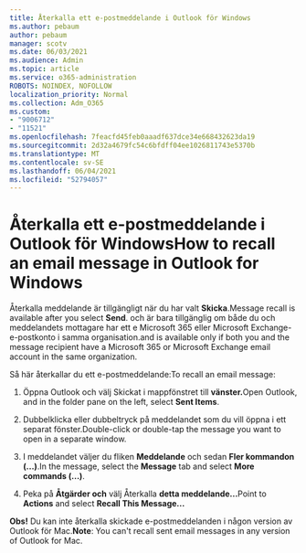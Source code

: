 ```yaml
---
title: Återkalla ett e-postmeddelande i Outlook för Windows
ms.author: pebaum
author: pebaum
manager: scotv
ms.date: 06/03/2021
ms.audience: Admin
ms.topic: article
ms.service: o365-administration
ROBOTS: NOINDEX, NOFOLLOW
localization_priority: Normal
ms.collection: Adm_O365
ms.custom:
- "9006712"
- "11521"
ms.openlocfilehash: 7feacfd45feb0aaadf637dce34e668432623da19
ms.sourcegitcommit: 2d32a4679fc54c6bfdff04ee1026811743e5370b
ms.translationtype: MT
ms.contentlocale: sv-SE
ms.lasthandoff: 06/04/2021
ms.locfileid: "52794057"
---
```

# <a name="how-to-recall-an-email-message-in-outlook-for-windows"></a><span data-ttu-id="8be2d-102">Återkalla ett e-postmeddelande i Outlook för Windows</span><span class="sxs-lookup"><span data-stu-id="8be2d-102">How to recall an email message in Outlook for Windows</span></span>

<span data-ttu-id="8be2d-103">Återkalla meddelande är tillgängligt när du har valt **Skicka**.</span><span class="sxs-lookup"><span data-stu-id="8be2d-103">Message recall is available after you select **Send**.</span></span> <span data-ttu-id="8be2d-104">och är bara tillgänglig om både du och meddelandets mottagare har ett e Microsoft 365 eller Microsoft Exchange-e-postkonto i samma organisation.</span><span class="sxs-lookup"><span data-stu-id="8be2d-104">and is available only if both you and the message recipient have a Microsoft 365 or Microsoft Exchange email account in the same organization.</span></span> 

<span data-ttu-id="8be2d-105">Så här återkallar du ett e-postmeddelande:</span><span class="sxs-lookup"><span data-stu-id="8be2d-105">To recall an email message:</span></span>

1. <span data-ttu-id="8be2d-106">Öppna Outlook och välj Skickat i mappfönstret till **vänster.**</span><span class="sxs-lookup"><span data-stu-id="8be2d-106">Open Outlook, and in the folder pane on the left, select **Sent Items**.</span></span>

1. <span data-ttu-id="8be2d-107">Dubbelklicka eller dubbeltryck på meddelandet som du vill öppna i ett separat fönster.</span><span class="sxs-lookup"><span data-stu-id="8be2d-107">Double-click or double-tap the message you want to open in a separate window.</span></span>

1. <span data-ttu-id="8be2d-108">I meddelandet väljer du fliken **Meddelande** och sedan **Fler kommandon (...)**.</span><span class="sxs-lookup"><span data-stu-id="8be2d-108">In the message, select the **Message** tab and select **More commands (...)**.</span></span>

1. <span data-ttu-id="8be2d-109">Peka på **Åtgärder och** välj Återkalla **detta meddelande...**</span><span class="sxs-lookup"><span data-stu-id="8be2d-109">Point to **Actions** and select **Recall This Message...**</span></span>

<span data-ttu-id="8be2d-110">**Obs!** Du kan inte återkalla skickade e-postmeddelanden i någon version av Outlook för Mac.</span><span class="sxs-lookup"><span data-stu-id="8be2d-110">**Note**: You can't recall sent email messages in any version of Outlook for Mac.</span></span>